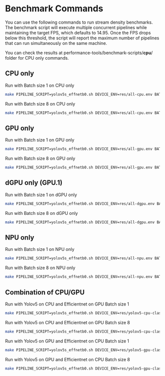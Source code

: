 # Benchmark Commands

You can use the following commands to run stream density benchmarks. The benchmark script will execute multiple concurrent pipelines while maintaining the target FPS, which defaults to 14.95. Once the FPS drops below this threshold, the script will report the maximum number of pipelines that can run simultaneously on the same machine.

You can check the results at performance-tools/benchmark-scripts/**cpu**/ folder for CPU only commands.

## CPU only

Run with Batch size 1 on CPU only

```bash
make PIPELINE_SCRIPT=yolov5s_effnetb0.sh DEVICE_ENV=res/all-cpu.env BATCH_SIZE=1 RESULTS_DIR=cpu benchmark-stream-density
```

Run with Batch size 8 on CPU only

```bash
make PIPELINE_SCRIPT=yolov5s_effnetb0.sh DEVICE_ENV=res/all-cpu.env BATCH_SIZE=8 RESULTS_DIR=cpubatch8 benchmark-stream-density
```

## GPU only

Run with Batch size 1 on GPU only

```bash
make PIPELINE_SCRIPT=yolov5s_effnetb0.sh DEVICE_ENV=res/all-gpu.env BATCH_SIZE=1 RESULTS_DIR=gpu benchmark-stream-density 
```

Run with Batch size 8 on GPU only

```bash
make PIPELINE_SCRIPT=yolov5s_effnetb0.sh DEVICE_ENV=res/all-gpu.env BATCH_SIZE=8 RESULTS_DIR=gpubatch8 benchmark-stream-density 
```

## dGPU only (GPU.1)

Run with Batch size 1 on dGPU only

```bash
make PIPELINE_SCRIPT=yolov5s_effnetb0.sh DEVICE_ENV=res/all-dgpu.env BATCH_SIZE=1 RESULTS_DIR=dgpu benchmark-stream-density 
```

Run with Batch size 8 on dGPU only

```bash
make PIPELINE_SCRIPT=yolov5s_effnetb0.sh DEVICE_ENV=res/all-dgpu.env BATCH_SIZE=8 RESULTS_DIR=dgpubatch8 benchmark-stream-density 
```

## NPU only

Run with Batch size 1 on NPU only

```bash
make PIPELINE_SCRIPT=yolov5s_effnetb0.sh DEVICE_ENV=res/all-npu.env BATCH_SIZE=1 RESULTS_DIR=npu benchmark-stream-density 
```

Run with Batch size 8 on NPU only

```bash
make PIPELINE_SCRIPT=yolov5s_effnetb0.sh DEVICE_ENV=res/all-npu.env BATCH_SIZE=8 RESULTS_DIR=npubatch8 benchmark-stream-density 
```

## Combination of CPU/GPU

Run with Yolov5 on CPU and Efficientnet on GPU Batch size 1

```bash
make PIPELINE_SCRIPT=yolov5s_effnetb0.sh DEVICE_ENV=res/yolov5-cpu-class-gpu.env BATCH_SIZE=1 RESULTS_DIR=yolocpuclassgpu benchmark-stream-density 
```

Run with Yolov5 on CPU and Efficientnet on GPU Batch size 8

```bash
make PIPELINE_SCRIPT=yolov5s_effnetb0.sh DEVICE_ENV=res/yolov5-cpu-class-gpu.env BATCH_SIZE=8 RESULTS_DIR=yolocpuclassgpubatch8 benchmark-stream-density 
```

Run with Yolov5 on GPU and Efficientnet on CPU Batch size 1

```bash
make PIPELINE_SCRIPT=yolov5s_effnetb0.sh DEVICE_ENV=res/yolov5-gpu-class-cpu.env BATCH_SIZE=1 RESULTS_DIR=yologpuclasscpu benchmark-stream-density 
```

Run with Yolov5 on GPU and Efficientnet on CPU Batch size 8

```bash
make PIPELINE_SCRIPT=yolov5s_effnetb0.sh DEVICE_ENV=res/yolov5-gpu-class-cpu.env BATCH_SIZE=8 RESULTS_DIR=yologpuclasscpubatch8 benchmark-stream-density 
```